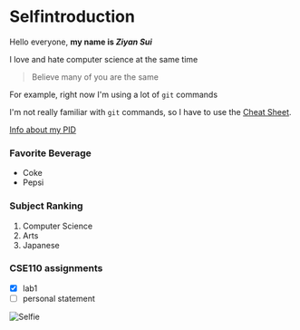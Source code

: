 # Selfintroduction

Hello everyone, **my name is _Ziyan Sui_**

I love and hate computer science at the same time
> Believe many of you are the same

For example, right now I'm using a lot of `git` commands

I'm not really familiar with `git` commands, so I have to use the [Cheat Sheet](http://guides.beanstalkapp.com/version-control/common-git-commands.html).

[Info about my PID](README.md)

### Favorite Beverage
- Coke
- Pepsi

### Subject Ranking
1. Computer Science
2. Arts
3. Japanese

### CSE110 assignments
- [x] lab1
- [ ] personal statement

![Selfie](https://www.pinterest.com/pin/667799450968602757/)

